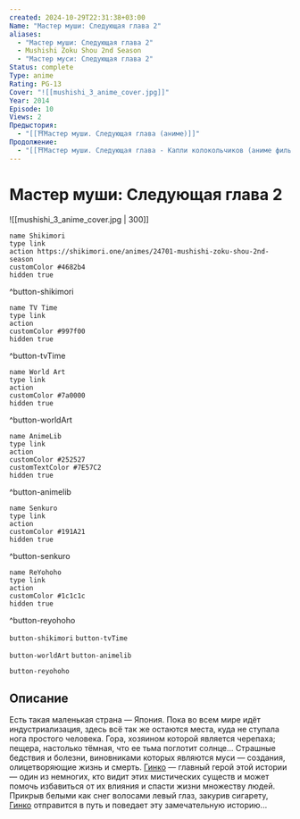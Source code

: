 ```yaml
---
created: 2024-10-29T22:31:38+03:00
Name: "Мастер муши: Следующая глава 2"
aliases:
  - "Мастер муши: Следующая глава 2"
  - Mushishi Zoku Shou 2nd Season
  - "Мастер муси: Следующая глава 2"
Status: complete
Type: anime
Rating: PG-13
Cover: "![[mushishi_3_anime_cover.jpg]]"
Year: 2014
Episode: 10
Views: 2
Предыстория:
  - "[[⛩️Мастер муши. Следующая глава (аниме)]]"
Продолжение:
  - "[[⛩️Мастер муши. Следующая глава - Капли колокольчиков (аниме фильм)]]"
---
```


# Мастер муши: Следующая глава 2

![[mushishi_3_anime_cover.jpg | 300]]

```button
name Shikimori
type link
action https://shikimori.one/animes/24701-mushishi-zoku-shou-2nd-season
customColor #4682b4
hidden true
```
^button-shikimori

```button
name TV Time
type link
action 
customColor #997f00
hidden true
```
^button-tvTime

```button
name World Art
type link
action 
customColor #7a0000
hidden true
```
^button-worldArt

```button
name AnimeLib
type link
action 
customColor #252527
customTextColor #7E57C2
hidden true
```
^button-animelib

```button
name Senkuro
type link
action 
customColor #191A21
hidden true
```
^button-senkuro

```button
name ReYohoho
type link
action 
customColor #1c1c1c
hidden true
```
^button-reyohoho



`button-shikimori` `button-tvTime`

`button-worldArt` `button-animelib`

`button-reyohoho`

## Описание

Есть такая маленькая страна — Япония. Пока во всем мире идёт индустриализация, здесь всё так же остаются места, куда не ступала нога простого человека. Гора, хозяином которой является черепаха; пещера, настолько тёмная, что ее тьма поглотит солнце... Страшные бедствия и болезни, виновниками которых являются муси — создания, олицетворяющие жизнь и смерть. [Гинко](https://shikimori.one/characters/425-ginko) — главный герой этой истории — один из немногих, кто видит этих мистических существ и может помочь избавиться от их влияния и спасти жизни множеству людей. Прикрыв белыми как снег волосами левый глаз, закурив сигарету, [Гинко](https://shikimori.one/characters/425-ginko) отправится в путь и поведает эту замечательную историю...

